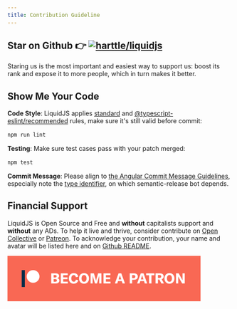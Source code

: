 ```yaml
---
title: Contribution Guideline
---
```


## Star on Github 👉 [![harttle/liquidjs](https://img.shields.io/github/stars/harttle/liquidjs?style=flat-square)][liquidjs]

Staring us is the most important and easiest way to support us: boost its rank and expose it to more people, which in turn makes it better.

## Show Me Your Code

**Code Style**: LiquidJS applies [standard](https://github.com/standard/eslint-config-standard) and [@typescript-eslint/recommended](https://github.com/typescript-eslint/typescript-eslint/blob/master/packages/eslint-plugin/src/configs/recommended.json) rules, make sure it's still valid before commit:

```bash
npm run lint
```

**Testing**: Make sure test cases pass with your patch merged:

```bash
npm test
```

**Commit Message**: Please align to [the Angular Commit Message Guidelines](https://github.com/angular/angular.js/blob/master/DEVELOPERS.md#commits), especially note the [type identifier](https://github.com/angular/angular.js/blob/master/DEVELOPERS.md#type), on which semantic-release bot depends.

## Financial Support

LiquidJS is Open Source and Free and **without** capitalists support and **without** any ADs. To help it live and thrive, consider contribute on [Open Collective][oc] or [Patreon][pt]. To acknowledge your contribution, your name and avatar will be listed here and on [Github README][liquidjs].

<object type="image/svg+xml" data="https://opencollective.com/liquidjs/tiers/backer.svg?avatarHeight=72"></object>

[![Become a Patron!](../icon/become_a_patron_button@2x.png)](https://www.patreon.com/bePatron?u=32321060)

[oc]: https://opencollective.com/liquidjs/
[pt]: https://www.patreon.com/harttle
[shopify/liquid]: https://shopify.github.io/liquid/
[caniuse-promises]: http://caniuse.com/#feat=promises
[pp]: https://github.com/taylorhakes/promise-polyfill
[tutorial]: https://shopify.github.io/liquid/basics/introduction/
[liquidjs]: https://github.com/harttle/liquidjs
